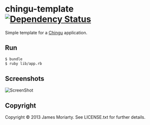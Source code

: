 # chingu-template [![Dependency Status](https://gemnasium.com/jamesmoriarty/chingu-template.png)](https://gemnasium.com/jamesmoriarty/chingu-template)

Simple template for a [Chingu](https://github.com/ippa/chingu) application.

Run
---

```bash
$ bundle
$ ruby lib/app.rb
```

Screenshots
-----------

![ScreenShot](https://raw.github.com/jamesmoriarty/chingu-template/master/doc/screenshot-01.jpg)

## Copyright
Copyright © 2013 James Moriarty. See LICENSE.txt for further details.
